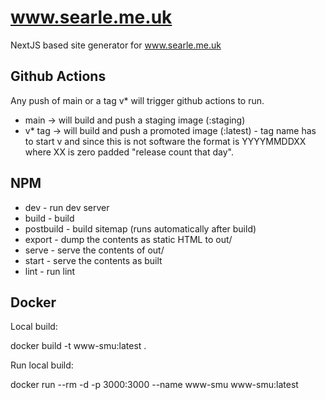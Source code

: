 # www.searle.me.uk

NextJS based site generator for www.searle.me.uk

## Github Actions

Any push of main or a tag v\* will trigger github actions to run.

- main -> will build and push a staging image (:staging)
- v\* tag -> will build and push a promoted image (:latest) - tag name has to start v and since this is not software the format is YYYYMMDDXX where XX is zero padded "release count that day".

## NPM

- dev - run dev server
- build - build
- postbuild - build sitemap (runs automatically after build)
- export - dump the contents as static HTML to out/
- serve - serve the contents of out/
- start - serve the contents as built
- lint - run lint

## Docker

Local build:

docker build -t www-smu:latest .

Run local build:

docker run --rm -d -p 3000:3000 --name www-smu www-smu:latest
